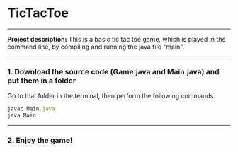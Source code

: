 # TicTacToe

---

**Project description:** This is a basic tic tac toe game, which is played in the command line, by compiling and running the java file "main".

---

### 1. Download the source code (Game.java and Main.java) and put them in a folder

Go to that folder in the terminal, then perform the following commands. 

```javascript
javac Main.java
java Main

```

---

### 2. Enjoy the game!

